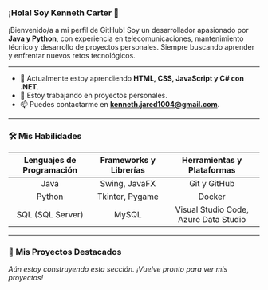 ### ¡Hola! Soy Kenneth Carter 👋

¡Bienvenido/a a mi perfil de GitHub! Soy un desarrollador apasionado por **Java y Python**, con experiencia en telecomunicaciones, mantenimiento técnico y desarrollo de proyectos personales. Siempre buscando aprender y enfrentar nuevos retos tecnológicos.

---

- 🌱 Actualmente estoy aprendiendo **HTML, CSS, JavaScript y C# con .NET**.
- 🔭 Estoy trabajando en proyectos personales.
- 📫 Puedes contactarme en **kenneth.jared1004@gmail.com**.

---

### 🛠️ Mis Habilidades

| Lenguajes de Programación | Frameworks y Librerías | Herramientas y Plataformas |
| :---: | :---: | :---: |
| Java | Swing, JavaFX | Git y GitHub |
| Python | Tkinter, Pygame | Docker |
| SQL (SQL Server) | MySQL | Visual Studio Code, Azure Data Studio |

---

### 🚀 Mis Proyectos Destacados

*Aún estoy construyendo esta sección. ¡Vuelve pronto para ver mis proyectos!*
